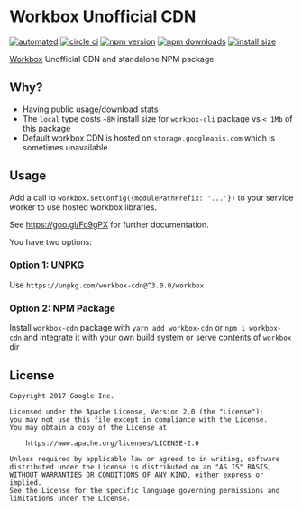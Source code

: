 # Workbox Unofficial CDN

[![automated](https://flat.badgen.net/badge/publish/automated/green)](#)
[![circle ci](https://flat.badgen.net/circleci/github/nuxt-community/workbox-cdn)](https://circleci.com/gh/nuxt-community/workbox-cdn)
[![npm version](https://flat.badgen.net/npm/v/workbox-cdn)](https://www.npmjs.com/package/workbox-cdn)
[![npm downloads](https://flat.badgen.net/npm/dt/workbox-cdn)](https://www.npmjs.com/package/workbox-cdn)
[![install size](https://flat.badgen.net/packagephobia/install/workbox-cdn)](https://packagephobia.now.sh/result?p=workbox-cdn)

[Workbox](https://developers.google.com/web/tools/workbox) Unofficial CDN and standalone NPM package.

## Why?

- Having public usage/download stats
- The `local` type costs `~8M` install size for `workbox-cli` package vs `< 1Mb` of this package
- Default workbox CDN is hosted on `storage.googleapis.com` which is sometimes unavailable

## Usage

Add a call to `workbox.setConfig({modulePathPrefix: '...'})` to your service worker to use hosted workbox libraries.

See https://goo.gl/Fo9gPX for further documentation.

You have two options:

### Option 1: UNPKG

Use `https://unpkg.com/workbox-cdn@^3.0.0/workbox`

### Option 2: NPM Package

Install `workbox-cdn` package with `yarn add workbox-cdn` or `npm i workbox-cdn` and integrate it with your own build system or serve contents of `workbox` dir

## License

```
Copyright 2017 Google Inc.

Licensed under the Apache License, Version 2.0 (the "License");
you may not use this file except in compliance with the License.
You may obtain a copy of the License at

    https://www.apache.org/licenses/LICENSE-2.0

Unless required by applicable law or agreed to in writing, software
distributed under the License is distributed on an "AS IS" BASIS,
WITHOUT WARRANTIES OR CONDITIONS OF ANY KIND, either express or implied.
See the License for the specific language governing permissions and
limitations under the License.
```
